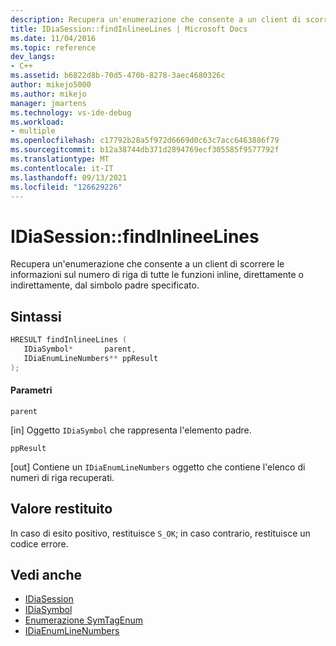 ```yaml
---
description: Recupera un'enumerazione che consente a un client di scorrere le informazioni sul numero di riga di tutte le funzioni inline, direttamente o indirettamente, dal simbolo padre specificato.
title: IDiaSession::findInlineeLines | Microsoft Docs
ms.date: 11/04/2016
ms.topic: reference
dev_langs:
- C++
ms.assetid: b6822d8b-70d5-470b-8278-3aec4680326c
author: mikejo5000
ms.author: mikejo
manager: jmartens
ms.technology: vs-ide-debug
ms.workload:
- multiple
ms.openlocfilehash: c17792b28a5f972d6669d0c63c7acc6463886f79
ms.sourcegitcommit: b12a38744db371d2894769ecf305585f9577792f
ms.translationtype: MT
ms.contentlocale: it-IT
ms.lasthandoff: 09/13/2021
ms.locfileid: "126629226"
---
```

# <a name="idiasessionfindinlineelines"></a>IDiaSession::findInlineeLines
Recupera un'enumerazione che consente a un client di scorrere le informazioni sul numero di riga di tutte le funzioni inline, direttamente o indirettamente, dal simbolo padre specificato.

## <a name="syntax"></a>Sintassi

```C++
HRESULT findInlineeLines ( 
   IDiaSymbol*       parent,
   IDiaEnumLineNumbers** ppResult
);
```

#### <a name="parameters"></a>Parametri
 `parent`

[in] Oggetto `IDiaSymbol` che rappresenta l'elemento padre.

 `ppResult`

[out] Contiene un `IDiaEnumLineNumbers` oggetto che contiene l'elenco di numeri di riga recuperati.

## <a name="return-value"></a>Valore restituito
 In caso di esito positivo, restituisce `S_OK`; in caso contrario, restituisce un codice errore.

## <a name="see-also"></a>Vedi anche
- [IDiaSession](../../debugger/debug-interface-access/idiasession.md)
- [IDiaSymbol](../../debugger/debug-interface-access/idiasymbol.md)
- [Enumerazione SymTagEnum](../../debugger/debug-interface-access/symtagenum.md)
- [IDiaEnumLineNumbers](../../debugger/debug-interface-access/idiaenumlinenumbers.md)

